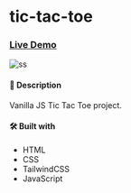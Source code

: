 # tic-tac-toe

### [Live Demo](https://safakeroglu.github.io/tic-tac-toe/)
![ss](https://user-images.githubusercontent.com/62554751/160443991-7d67af33-6184-4422-ba05-e7da79fd61ce.png)

#### 📝 Description
Vanilla JS Tic Tac Toe project.

#### 🛠️ Built with
* HTML
* CSS
* TailwindCSS
* JavaScript
